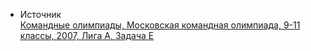 - Источник  
[ Командные олимпиады, Московская командная олимпиада, 9-11 классы, 2007, Лига А, Задача E ](https://informatics.msk.ru/py-source/source/dir/454-17221)
